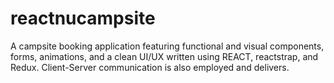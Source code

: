 # reactnucampsite
A campsite booking application featuring functional and visual components, forms, animations, and a clean UI/UX written using REACT, reactstrap, and Redux. Client-Server communication is also employed and delivers.
